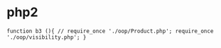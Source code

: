 # php2

`function b3 (){
    // require_once './oop/Product.php';
    require_once './oop/visibility.php';
}`
